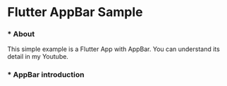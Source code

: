 # Flutter AppBar Sample

 ### * About
 This simple example is a Flutter App with AppBar. You can understand its detail in my Youtube.
 
 ### * AppBar introduction
